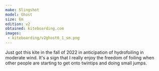 ```yaml
---
make: Slingshot
model: Ghost
size: 6m
edition: v2
obtained: kiteboarding.com
images:
 - kiteboarding/v2ghost6_1_sm.png
---
```


Just got this kite in the fall of 2022 in anticipation of hydrofoiling in moderate wind.
It's a sign that I really enjoy the freedom of foiling when other people are starting to get onto twintips and doing small jumps.

